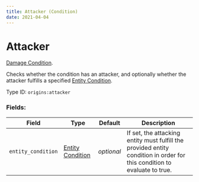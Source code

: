 ```yaml
---
title: Attacker (Condition)
date: 2021-04-04
---
```

# Attacker

[Damage Condition](../damage_conditions.md).

Checks whether the condition has an attacker, and optionally whether the attacker fulfills a specified [Entity Condition](../entity_conditions.md).

Type ID: `origins:attacker`

### Fields:

Field  | Type | Default | Description
-------|------|---------|-------------
`entity_condition` | [Entity Condition](../entity_conditions.md) | _optional_ | If set, the attacking entity must fulfill the provided entity condition in order for this condition to evaluate to true.
